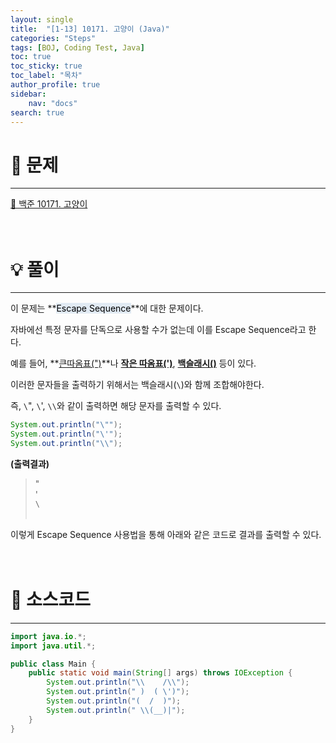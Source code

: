 ```yaml
---
layout: single
title:  "[1-13] 10171. 고양이 (Java)"
categories: "Steps" 
tags: [BOJ, Coding Test, Java]
toc: true
toc_sticky: true
toc_label: "목차"
author_profile: true
sidebar:
    nav: "docs"
search: true
---
```


# 🔎 문제
<hr/>

[🔗 백준 10171. 고양이](https://www.acmicpc.net/problem/10171)
<br/><br/><br/>

# 💡 풀이
<hr/>

이 문제는 **<mark style='background-color: #E1EAF3'>Escape Sequence</mark>**에 대한 문제이다.

자바에선 특정 문자를 단독으로 사용할 수가 없는데 이를 Escape Sequence라고 한다.

예를 들어, **<u>큰따옴표(")</u>**나 **<u>작은 따옴표(')</u>**, **<u>백슬래시(\)</u>** 등이 있다.

이러한 문자들을 출력하기 위해서는 백슬래시(``\``)와 함께 조합해야한다.

즉, ``\``\", ``\``\', ``\\``와 같이 출력하면 해당 문자를 출력할 수 있다.
```java
System.out.println("\"");
System.out.println("\'");
System.out.println("\\");
```

**(출력결과)**
> "<br/>
> '<br/>
> ``\``
<br/><br/>

이렇게 Escape Sequence 사용법을 통해 아래와 같은 코드로 결과를 출력할 수 있다.
<br/><br/><br/>

# 📃 소스코드
<hr/>

```java
import java.io.*;
import java.util.*;

public class Main {
    public static void main(String[] args) throws IOException {
        System.out.println("\\    /\\");
        System.out.println(" )  ( \')");
        System.out.println("(  /  )");
        System.out.println(" \\(__)|");
    }
}
```